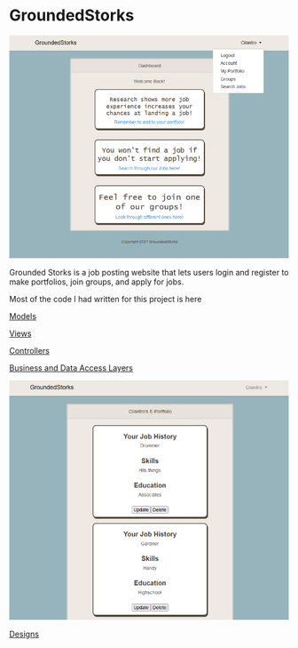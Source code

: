 # GroundedStorks

![Image of Grounded Storks](https://github.com/Mmohler1/School-Projects/blob/main/GroundedStorks/Design/Screenshot/GS-1.PNG)
<p>Grounded Storks is a job posting website that lets users login and register to make portfolios, join groups, and apply for jobs.</p>

<p>Most of the code I had written for this project is here</p>

[<p>Models</p>](https://github.com/Mmohler1/School-Projects/tree/main/GroundedStorks/Code/app/Models) 

[<p>Views</p>](https://github.com/Mmohler1/School-Projects/tree/main/GroundedStorks/Code/resources/views)

[<p>Controllers</p>](https://github.com/Mmohler1/School-Projects/tree/main/GroundedStorks/Code/app)

[<p>Business and Data Access Layers</p>]( https://github.com/Mmohler1/School-Projects/tree/main/GroundedStorks/Code/app/Services)

![Image of Grounded Storks](https://github.com/Mmohler1/School-Projects/blob/main/GroundedStorks/Design/Screenshot/GS-2.PNG)

[<p>Designs</p>](https://github.com/Mmohler1/School-Projects/tree/main/GroundedStorks/Design)
